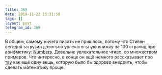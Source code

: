 ```yaml
---
title: 369
date: 2019-11-22 15:31:58
tags: []
layout: post
telegram_id: 369
---
```


В общем, самому ничего писать не пришлось, потому что Стивен сегодня загрузил довольно увлекательную книжку на 100 страниц про арифметику: [Numbers](https://homepages.cwi.nl/~steven/Talks/2019/11-21-dijkstra/Numbers.pdf). Довольно увлекательное чтиво, со множеством примеров. Что интересно, в конце он ещё немного рассказывает про [тау](https://t.me/itgram_channel/302) как ещё одну вещь, которую было бы здорово внедрить, чтобы сделать математику проще.
